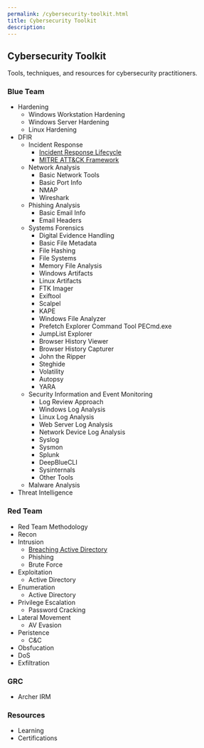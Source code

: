 ```yaml
---
permalink: /cybersecurity-toolkit.html
title: Cybersecurity Toolkit
description: 
---
```

<head>
<link href="css/cyber.css" rel="stylesheet">
</head>

## Cybersecurity Toolkit

Tools, techniques, and resources for cybersecurity practitioners.

### Blue Team

* Hardening
  * Windows Workstation Hardening
  * Windows Server Hardening
  * Linux Hardening
* DFIR
  * Incident Response
    * [Incident Response Lifecycle](./blue-team/incident-response-lifecycle.md)
    * [MITRE ATT&CK Framework]()
  * Network Analysis
    * Basic Network Tools
    * Basic Port Info
    * NMAP
    * Wireshark
  * Phishing Analysis
    * Basic Email Info
    * Email Headers
  * Systems Forensics
    * Digital Evidence Handling
    * Basic File Metadata
    * File Hashing
    * File Systems
    * Memory File Analysis
    * Windows Artifacts
    * Linux Artifacts
    * FTK Imager
    * Exiftool
    * Scalpel
    * KAPE
    * Windows File Analyzer
    * Prefetch Explorer Command Tool PECmd.exe
    * JumpList Explorer
    * Browser History Viewer
    * Browser History Capturer
    * John the Ripper
    * Steghide
    * Volatility
    * Autopsy
    * YARA
  * Security Information and Event Monitoring
    * Log Review Approach
    * Windows Log Analysis
    * Linux Log Analysis
    * Web Server Log Analysis
    * Network Device Log Analysis
    * Syslog
    * Sysmon
    * Splunk
    * DeepBlueCLI
    * Sysinternals
    * Other Tools
  * Malware Analysis
* Threat Intelligence

### Red Team

* Red Team Methodology
* Recon
* Intrusion
  * [Breaching Active Directory](./red-team/breaching-active-directory.md)
  * Phishing
  * Brute Force
* Exploitation
  * Active Directory
* Enumeration
  * Active Directory
* Privilege Escalation
  * Password Cracking
* Lateral Movement
  * AV Evasion
* Peristence
  * C&C
* Obsfucation
* DoS
* Exfiltration

### GRC

* Archer IRM

### Resources
* Learning
* Certifications